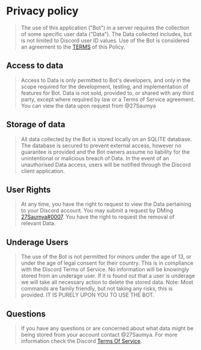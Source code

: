 # Privacy policy
> The use of this application ("Bot") in a server requires the collection of some specific user data ("Data"). The Data collected includes, but is not limited to Discord user ID values. Use of the Bot is considered an agreement to the [TERMS](https://github.com/27Saumya/Yuki/TOS.md) of this Policy.

## Access to data
> Access to Data is only permitted to Bot's developers, and only in the scope required for the development, testing, and implementation of features for Bot. Data is not sold, provided to, or shared with any third party, except where required by law or a Terms of Service agreement. You can view the data upon request from
@27Saumya

## Storage of data
> All data collected by the Bot is stored locally on an SQLITE database. The database is secured to prevent external access, however no guarantee is provided and the Bot owners assume no liability for the unintentional or malicious breach of Data. In the event of an unauthorised Data access, users will be notified through the Discord client application.

## User Rights
> At any time, you have the right to request to view the Data pertaining to your Discord account. You may submit a request by DMing [27Saumya#0007](https://discord.com/channels/@me/917693263480229918). You have the right to request the removal of relevant Data.

## Underage Users
> The use of the Bot is not permitted for minors under the age of 13, or under the age of legal consent for their country. This is in compliance with the Discord Terms of Service. No information will be knowingly stored from an underage user. If it is found out that a user is underage we will take all necessary action to delete the stored data. Note: Most commands are family friendly, but not taking any risks, this is provided. IT IS PURELY UPON YOU TO USE THE BOT.

## Questions
> If you have any questions or are concerned about what data might be being stored from your account contact @27Saumya. For more information check the Discord [Terms Of Service](https://discord.com/terms).